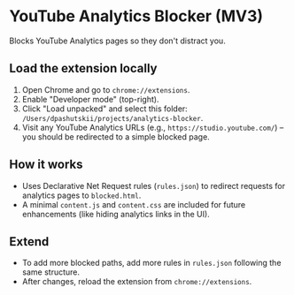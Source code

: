 # YouTube Analytics Blocker (MV3)

Blocks YouTube Analytics pages so they don't distract you.

## Load the extension locally

1. Open Chrome and go to `chrome://extensions`.
2. Enable "Developer mode" (top-right).
3. Click "Load unpacked" and select this folder: `/Users/dpashutskii/projects/analytics-blocker`.
4. Visit any YouTube Analytics URLs (e.g., `https://studio.youtube.com/`) – you should be redirected to a simple blocked page.

## How it works

- Uses Declarative Net Request rules (`rules.json`) to redirect requests for analytics pages to `blocked.html`.
- A minimal `content.js` and `content.css` are included for future enhancements (like hiding analytics links in the UI).

## Extend

- To add more blocked paths, add more rules in `rules.json` following the same structure.
- After changes, reload the extension from `chrome://extensions`.
